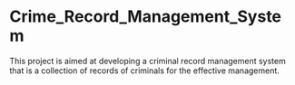 # Crime_Record_Management_System
This project is aimed at developing a criminal record management system that is a collection of records of criminals for the effective management.
